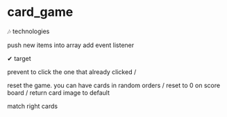 # card_game

🎶
technologies

push new items into array
add event listener


✔
target

prevent to click the one that already clicked /


reset the game. you can have cards in random orders / reset to 0 on score board  / return card image to default








match right cards
